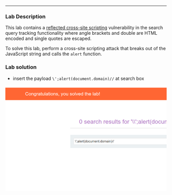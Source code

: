 ----


### Lab Description

This lab contains a [reflected cross-site scripting](https://portswigger.net/web-security/cross-site-scripting/reflected) vulnerability in the search query tracking functionality where angle brackets and double are HTML encoded and single quotes are escaped.

To solve this lab, perform a cross-site scripting attack that breaks out of the JavaScript string and calls the `alert` function.


### Lab solution

- insert the payload `\';alert(document.domain)//`  at search box

![](/static/img/Pasted_image_20230620223730.png)